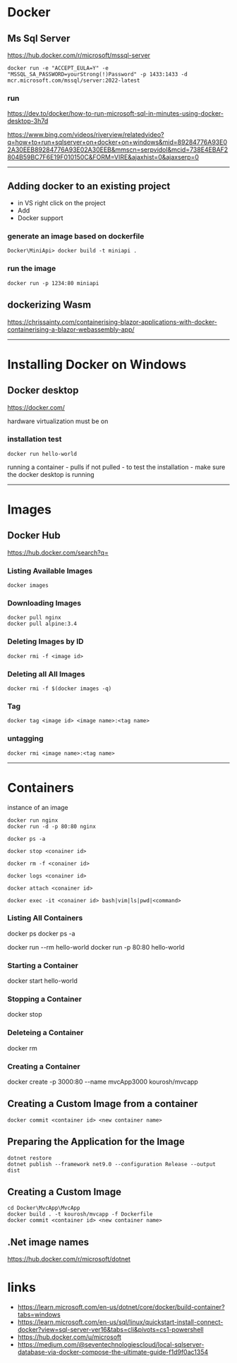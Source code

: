 # Docker

## Ms Sql Server

https://hub.docker.com/r/microsoft/mssql-server

````
docker run -e "ACCEPT_EULA=Y" -e "MSSQL_SA_PASSWORD=yourStrong(!)Password" -p 1433:1433 -d mcr.microsoft.com/mssql/server:2022-latest
````
### run
https://dev.to/docker/how-to-run-microsoft-sql-in-minutes-using-docker-desktop-3h7d

https://www.bing.com/videos/riverview/relatedvideo?q=how+to+run+sqlserver+on+docker+on+windows&mid=89284776A93E02A30EEB89284776A93E02A30EEB&mmscn=serpvidol&mcid=738E4EBAF2804B59BC7F6E19F010150C&FORM=VIRE&ajaxhist=0&ajaxserp=0

---
## Adding docker to an existing project
- in VS right click on the project
- Add
- Docker support
### generate an image based on dockerfile
````
Docker\MiniApi> docker build -t miniapi .
````
### run the image
````
docker run -p 1234:80 miniapi
````
## dockerizing Wasm

https://chrissainty.com/containerising-blazor-applications-with-docker-containerising-a-blazor-webassembly-app/

---
# Installing Docker on Windows
## Docker desktop

https://docker.com/

hardware virtualization must be on

### installation test
````
docker run hello-world
````
running a container - pulls if not pulled - to test the installation - make sure the docker desktop is running

---

# Images
## Docker Hub

https://hub.docker.com/search?q=

### Listing Available Images
````
docker images
````
### Downloading Images
````
docker pull nginx
docker pull alpine:3.4
````
### Deleting Images by ID
````
docker rmi -f <image id>
````
### Deleting all All Images
````
docker rmi -f $(docker images -q)
````
### Tag
````
docker tag <image id> <image name>:<tag name>
````
### untagging
````
docker rmi <image name>:<tag name>
````
---

# Containers
instance of an image

````
docker run nginx
docker run -d -p 80:80 nginx
````
````
docker ps -a
````
````
docker stop <conainer id>
````
````
docker rm -f <conainer id>
````
````
docker logs <conainer id>
````
````
docker attach <conainer id>
````
````
docker exec -it <conainer id> bash|vim|ls|pwd|<command>
````
### Listing All Containers
docker ps
docker ps -a

docker run --rm hello-world
docker run -p 80:80 hello-world
### Starting a Container
docker start hello-world
### Stopping a Container
docker stop <container id>
### Deleteing a Container
docker rm <container id>
### Creating a Container
docker create -p 3000:80 --name mvcApp3000 kourosh/mvcapp

## Creating a Custom Image from a container
````
docker commit <container id> <new container name>
````

## Preparing the Application for the Image
````
dotnet restore
dotnet publish --framework net9.0 --configuration Release --output dist
````
## Creating a Custom Image
````
cd Docker\MvcApp\MvcApp
docker build . -t kourosh/mvcapp -f Dockerfile
docker commit <container id> <new container name>
````

## .Net image names
https://hub.docker.com/r/microsoft/dotnet

# links
- https://learn.microsoft.com/en-us/dotnet/core/docker/build-container?tabs=windows
- https://learn.microsoft.com/en-us/sql/linux/quickstart-install-connect-docker?view=sql-server-ver16&tabs=cli&pivots=cs1-powershell
- https://hub.docker.com/u/microsoft
- https://medium.com/@seventechnologiescloud/local-sqlserver-database-via-docker-compose-the-ultimate-guide-f1d9f0ac1354
